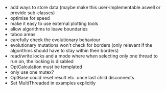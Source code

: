- add ways to store data (maybe make this user-implementable aswell or provide sub-classes)
- optimise for speed  
- make it easy to use external plotting tools  
- allow algorithms to leave boundaries  
- taboo areas  
- carefully check the evolutionary behaviour  
- evolutionary mutations won't check for borders (only relevant if the algorithms should have to stay within their borders)  
- read/write locks and a mode where when selecting only one thread to run on, the locking is disabled
- OptCalculation must be templated
- only use one mutex?
- OptBase could reset result etc. once last child disconnects
- Set MultiThreaded in examples explicitly
